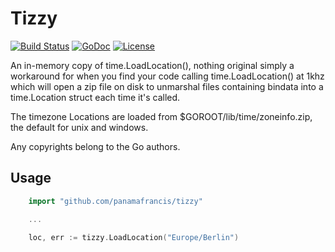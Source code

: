 # Tizzy

[![Build Status](https://secure.travis-ci.org/panamafrancis/tizzy.png?branch=master)](http://travis-ci.org/panamafrancis/tizzy)
[![GoDoc](https://godoc.org/github.com/panamafrancis/tizzy?status.svg)](https://godoc.org/github.com/panamafrancis/tizzy)
[![License](https://img.shields.io/github/license/panamafrancis/tizzy.svg)](https://github.com/panamafrancis/tizzy/blob/master/LICENSE)

An in-memory copy of time.LoadLocation(), nothing original simply a workaround
for when you find your code calling time.LoadLocation() at 1khz which will open
a zip file on disk to unmarshal files containing bindata into a time.Location
struct each time it's called.

The timezone Locations are loaded from $GOROOT/lib/time/zoneinfo.zip, the
default for unix and windows.

Any copyrights belong to the Go authors.


## Usage

```go
    import "github.com/panamafrancis/tizzy"

    ...

    loc, err := tizzy.LoadLocation("Europe/Berlin")
```

